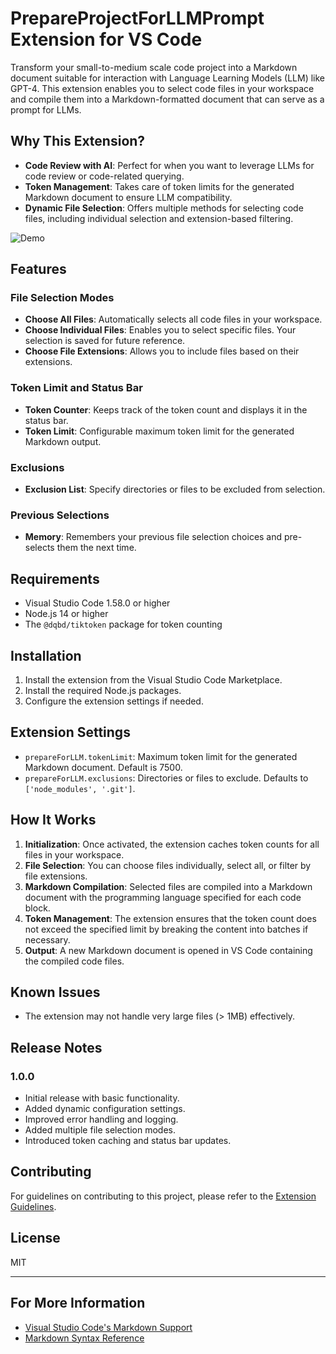 # PrepareProjectForLLMPrompt Extension for VS Code

Transform your small-to-medium scale code project into a Markdown document suitable for interaction with Language Learning Models (LLM) like GPT-4. This extension enables you to select code files in your workspace and compile them into a Markdown-formatted document that can serve as a prompt for LLMs.

## Why This Extension?

- **Code Review with AI**: Perfect for when you want to leverage LLMs for code review or code-related querying.
- **Token Management**: Takes care of token limits for the generated Markdown document to ensure LLM compatibility.
- **Dynamic File Selection**: Offers multiple methods for selecting code files, including individual selection and extension-based filtering.

![Demo](https://github.com/Dicklesworthstone/prepareprojectforllmprompt/raw/master/prepare_for_llm_vscode_extension_demo.gif)

## Features

### File Selection Modes

- **Choose All Files**: Automatically selects all code files in your workspace.
- **Choose Individual Files**: Enables you to select specific files. Your selection is saved for future reference.
- **Choose File Extensions**: Allows you to include files based on their extensions.

### Token Limit and Status Bar

- **Token Counter**: Keeps track of the token count and displays it in the status bar.
- **Token Limit**: Configurable maximum token limit for the generated Markdown output.

### Exclusions

- **Exclusion List**: Specify directories or files to be excluded from selection.

### Previous Selections

- **Memory**: Remembers your previous file selection choices and pre-selects them the next time.

## Requirements

- Visual Studio Code 1.58.0 or higher
- Node.js 14 or higher
- The `@dqbd/tiktoken` package for token counting

## Installation

1. Install the extension from the Visual Studio Code Marketplace.
2. Install the required Node.js packages.
3. Configure the extension settings if needed.

## Extension Settings

- `prepareForLLM.tokenLimit`: Maximum token limit for the generated Markdown document. Default is 7500.
- `prepareForLLM.exclusions`: Directories or files to exclude. Defaults to `['node_modules', '.git']`.

## How It Works

1. **Initialization**: Once activated, the extension caches token counts for all files in your workspace.
2. **File Selection**: You can choose files individually, select all, or filter by file extensions.
3. **Markdown Compilation**: Selected files are compiled into a Markdown document with the programming language specified for each code block.
4. **Token Management**: The extension ensures that the token count does not exceed the specified limit by breaking the content into batches if necessary.
5. **Output**: A new Markdown document is opened in VS Code containing the compiled code files.

## Known Issues

- The extension may not handle very large files (> 1MB) effectively.

## Release Notes

### 1.0.0

- Initial release with basic functionality.
- Added dynamic configuration settings.
- Improved error handling and logging.
- Added multiple file selection modes.
- Introduced token caching and status bar updates.

## Contributing

For guidelines on contributing to this project, please refer to the [Extension Guidelines](https://code.visualstudio.com/api/references/extension-guidelines).

## License

MIT

---

## For More Information

- [Visual Studio Code's Markdown Support](http://code.visualstudio.com/docs/languages/markdown)
- [Markdown Syntax Reference](https://help.github.com/articles/markdown-basics/)

